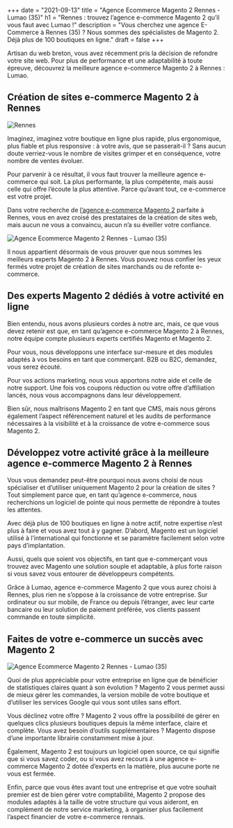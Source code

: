+++
date = "2021-09-13"
title = "Agence Ecommerce Magento 2 Rennes - Lumao (35)"
h1 = "Rennes : trouvez l’agence e-commerce Magento 2 qu’il vous faut avec Lumao !"
description = "Vous cherchez une agence E-Commerce à Rennes (35) ? Nous sommes des spécialistes de Magento 2. Déjà plus de 100 boutiques en ligne."
draft = false
+++

<p>Artisan du web breton, vous avez récemment pris la décision de refondre votre site web. Pour plus de performance et une adaptabilité à toute épreuve, découvrez la meilleure agence e-commerce Magento 2 à Rennes : Lumao.</p>
<h2>Création de sites e-commerce Magento 2 à Rennes</h2>

<img class="animate zoomIn margin-auto" src="/images/ville/rennes.jpg" alt="Rennes" />

<p>Imaginez, imaginez votre boutique en ligne plus rapide, plus ergonomique, plus fiable et plus responsive : à votre avis, que se passerait-il ? Sans aucun doute verriez-vous le nombre de visites grimper et en conséquence, votre nombre de ventes évoluer.</p>
<p>Pour parvenir à ce résultat, il vous faut trouver la meilleure agence e-commerce qui soit. La plus performante, la plus compétente, mais aussi celle qui offre l’écoute la plus attentive. Parce qu’avant tout, ce e-commerce est votre projet.</p>

Dans votre recherche de [l’agence e-commerce Magento 2](/agence-ecom/) parfaite à Rennes, vous en avez croisé des prestataires de la création de sites web, mais aucun ne vous a convaincu, aucun n’a su éveiller votre confiance.

<img class="animate zoomIn margin-auto" src="/images/ville/paint/rennes/1.png" alt="Agence Ecommerce Magento 2 Rennes - Lumao (35)" />

<p>Il nous appartient désormais de vous prouver que nous sommes les meilleurs experts Magento 2 à Rennes. Vous pouvez nous confier  les yeux fermés votre projet de création de sites marchands ou de refonte e-commerce.</p>
<h2>Des experts Magento 2 dédiés à votre activité en ligne</h2>
<p>Bien entendu, nous avons plusieurs cordes à notre arc, mais, ce que vous devez retenir est que, en tant qu’agence e-commerce Magento 2 à Rennes, notre équipe compte plusieurs experts certifiés Magento et Magento 2.</p>
<p>Pour vous, nous développons une interface sur-mesure et des modules adaptés à vos besoins en tant que commerçant. B2B ou B2C, demandez, vous serez écouté.</p>
<p>Pour vos actions marketing, nous vous apportons notre aide et celle de notre support. Une fois vos coupons réduction ou votre offre d’affiliation lancés, nous vous accompagnons dans leur développement.</p>
<p>Bien sûr, nous maîtrisons Magento 2 en tant que CMS, mais nous gérons également l’aspect référencement naturel et les audits de performance nécessaires à la visibilité et à la croissance de votre e-commerce sous Magento 2.</p>
<h2>Développez votre activité grâce à la meilleure agence e-commerce Magento 2 à Rennes</h2>
<p>Vous vous demandez peut-être pourquoi nous avons choisi de nous spécialiser et d’utiliser uniquement Magento 2 pour la création de sites ? Tout simplement parce que, en tant qu’agence e-commerce, nous recherchions un logiciel de pointe qui nous permette de répondre à toutes les attentes.</p>
<p>Avec déjà plus de 100 boutiques en ligne à notre actif, notre expertise n’est plus à faire et vous avez tout à y gagner. D’abord, Magento est un logiciel utilisé à l’international qui fonctionne et se paramètre facilement selon votre pays d’implantation.</p>
<p>Aussi, quels que soient vos objectifs, en tant que e-commerçant vous trouvez avec Magento une solution souple et adaptable, à plus forte raison si vous savez vous entourer de développeurs compétents.</p>
<p>Grâce à Lumao, agence e-commerce Magento 2 que vous aurez choisi à Rennes, plus rien ne s’oppose à la croissance de votre entreprise. Sur ordinateur ou sur mobile, de France ou depuis l’étranger, avec leur carte bancaire ou leur solution de paiement préférée, vos clients passent commande en toute simplicité.</p>
<h2>Faites de votre e-commerce un succès avec Magento 2</h2>

<img class="animate zoomIn margin-auto" src="/images/ville/paint/rennes/2.png" alt="Agence Ecommerce Magento 2 Rennes - Lumao (35)" />

<p>Quoi de plus appréciable pour votre entreprise en ligne que de bénéficier de statistiques claires quant à son évolution ? Magento 2 vous permet aussi de mieux gérer les commandes, la version mobile de votre boutique et d’utiliser les services Google qui vous sont utiles sans effort.</p>
<p>Vous déclinez votre offre ? Magento 2 vous offre la possibilité de gérer en quelques clics plusieurs boutiques depuis la même interface, claire et complète. Vous avez besoin d’outils supplémentaires ? Magento dispose d’une importante librairie constamment mise à jour.</p>
<p>Également, Magento 2 est toujours un logiciel open source, ce qui signifie que si vous savez coder, ou si vous avez recours à une agence e-commerce Magento 2 dotée d’experts en la matière, plus aucune porte ne vous est fermée.</p>
<p>Enfin, parce que vous êtes avant tout une entreprise et que votre souhait premier est de bien gérer votre comptabilité, Magento 2 propose des modules adaptés à la taille de votre structure qui vous aideront, en complément de notre service marketing, à organiser plus facilement l’aspect financier de votre e-commerce rennais.</p>
